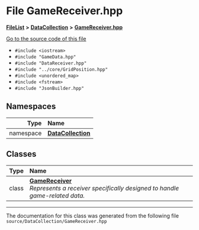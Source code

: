 

# File GameReceiver.hpp



[**FileList**](files.md) **>** [**DataCollection**](dir_8adf75fe53ae17187785c216cf2633db.md) **>** [**GameReceiver.hpp**](_game_receiver_8hpp.md)

[Go to the source code of this file](_game_receiver_8hpp_source.md)



* `#include <iostream>`
* `#include "GameData.hpp"`
* `#include "DataReceiver.hpp"`
* `#include "../core/GridPosition.hpp"`
* `#include <unordered_map>`
* `#include <fstream>`
* `#include "JsonBuilder.hpp"`













## Namespaces

| Type | Name |
| ---: | :--- |
| namespace | [**DataCollection**](namespace_data_collection.md) <br> |


## Classes

| Type | Name |
| ---: | :--- |
| class | [**GameReceiver**](class_data_collection_1_1_game_receiver.md) <br>_Represents a receiver specifically designed to handle game-related data._  |



















































------------------------------
The documentation for this class was generated from the following file `source/DataCollection/GameReceiver.hpp`

